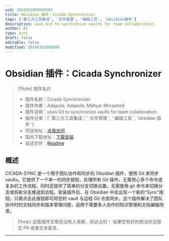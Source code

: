 ```yaml
---
uid: 2024052909040584
title: Obsidian 插件：Cicada Synchronizer
tags: ['第三方工具集成', '文件管理', '编辑工具', 'obsidian插件']
description: uses Git to synchronize vaults for team collaboration.
author: AI
type: auto
draft: false
editable: false
modified: 20240101000000
---
```


# Obsidian 插件：Cicada Synchronizer

> [!Note] 插件名片
> - 插件名称：Cicada Synchronizer
> - 插件作者：Adapole, Adapole, Mahyar Mirrashed
> - 插件说明：uses Git to synchronize vaults for team collaboration.
> - 插件分类：[' 第三方工具集成 ', ' 文件管理 ', ' 编辑工具 ', 'obsidian 插件 ']
> - 项目地址：[点我访问](https://github.com/adapole/cicada-sync)
> - 国内下载地址：[下载安装](https://pkmer.cn/products/plugin/pluginMarket/?cicada-sync)
> - 自述文件：[Readme](https://ghproxy.net/https://raw.githubusercontent.com/adapole/cicada-sync/master/README.md)

## 概述

CICADA-SYNC 是一个用于团队协作和同步的 Obsidian 插件，使用 Git 来同步 vaults。它提供了一个单一的同步按钮，处理所有 Git 操作，无需担心多个命令或复杂的工作流程。同时还提供了简单的分支切换设置，无需使用 git 命令来切换分支或将新分支推送到远程。安装插件后，在 Obsidian 中会出现一个新的“Sync”按钮，只需点击此按钮即可将您的 vault 与远程 Git 仓库同步。这个插件解决了团队协作时的文档同步和版本管理问题，适用于需要多人协作的知识管理和文档编辑场景。

> [!help]
> 这篇插件文章还没有人贡献，欢迎占坑！
> 如果您有好的想法欢迎提交 PR 或者文末留言。

---



